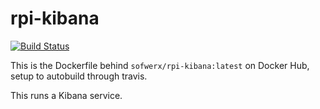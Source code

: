 # rpi-kibana

[![Build Status](https://travis-ci.org/sofwerx/rpi-kibana.svg)](https://travis-ci.org/sofwerx/rpi-kibana)

This is the Dockerfile behind `sofwerx/rpi-kibana:latest` on Docker Hub, setup to autobuild through travis.

This runs a Kibana service.
